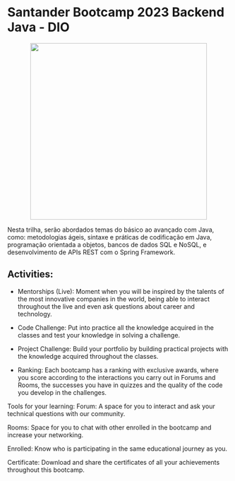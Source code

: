 # Santander Bootcamp 2023 Backend Java - DIO

<div align="center">
  <img src="[https://user-images.githubusercontent.com/112780452/221062931-185cb3f8-4886-44cb-abf8-bb25cbffd426.png](https://hermes.dio.me/tracks/9631898e-a83c-4c04-aefd-a782ead2db8f.png](https://hermes.dio.me/tracks/9631898e-a83c-4c04-aefd-a782ead2db8f.png)" width="400px" height="400px"/>
</div>

Nesta trilha, serão abordados temas do básico ao avançado com Java, como: metodologias ágeis, sintaxe e práticas de codificação em Java, programação orientada a objetos, bancos de dados SQL e NoSQL, e desenvolvimento de APIs REST com o Spring Framework.

## Activities:
* Mentorships (Live): Moment when you will be inspired by the talents of the most innovative companies in the world, being able to interact throughout the live and even ask questions about career and technology.

* Code Challenge: Put into practice all the knowledge acquired in the classes and test your knowledge in solving a challenge.

* Project Challenge: Build your portfolio by building practical projects with the knowledge acquired throughout the classes.

* Ranking: Each bootcamp has a ranking with exclusive awards, where you score according to the interactions you carry out in Forums and Rooms, the successes you have in quizzes and the quality of the code you develop in the challenges.

Tools for your learning:
Forum: A space for you to interact and ask your technical questions with our community.

Rooms: Space for you to chat with other enrolled in the bootcamp and increase your networking.

Enrolled: Know who is participating in the same educational journey as you.

Certificate: Download and share the certificates of all your achievements throughout this bootcamp.
